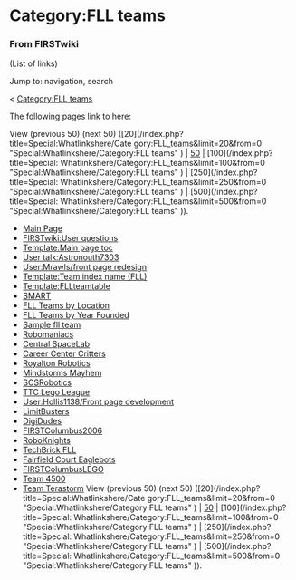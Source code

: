 # Category:FLL teams

### From FIRSTwiki

(List of links)

Jump to: navigation, search

&lt; [Category:FLL teams](/index.php?title=Category:FLL_teams&redirect=no
"Category:FLL teams" )  

The following pages link to here:

View (previous 50) (next 50) ([20](/index.php?title=Special:Whatlinkshere/Cate
gory:FLL_teams&limit=20&from=0 "Special:Whatlinkshere/Category:FLL teams" ) |
[50](/index.php?title=Special:Whatlinkshere/Category:FLL_teams&limit=50&from=0
"Special:Whatlinkshere/Category:FLL teams" ) | [100](/index.php?title=Special:
Whatlinkshere/Category:FLL_teams&limit=100&from=0
"Special:Whatlinkshere/Category:FLL teams" ) | [250](/index.php?title=Special:
Whatlinkshere/Category:FLL_teams&limit=250&from=0
"Special:Whatlinkshere/Category:FLL teams" ) | [500](/index.php?title=Special:
Whatlinkshere/Category:FLL_teams&limit=500&from=0
"Special:Whatlinkshere/Category:FLL teams" )).

  * [Main Page](/index.php/Main_Page "Main Page" )
  * [FIRSTwiki:User questions](/index.php/FIRSTwiki:User_questions "FIRSTwiki:User questions" )
  * [Template:Main page toc](/index.php/Template:Main_page_toc "Template:Main page toc" )
  * [User talk:Astronouth7303](/index.php/User_talk:Astronouth7303 "User talk:Astronouth7303" )
  * [User:Mrawls/front page redesign](/index.php/User:Mrawls/front_page_redesign "User:Mrawls/front page redesign" )
  * [Template:Team index name (FLL)](/index.php/Template:Team_index_name_%28FLL%29 "Template:Team index name \(FLL\)" )
  * [Template:FLLteamtable](/index.php/Template:FLLteamtable "Template:FLLteamtable" )
  * [SMART](/index.php/SMART "SMART" )
  * [FLL Teams by Location](/index.php/FLL_Teams_by_Location "FLL Teams by Location" )
  * [FLL Teams by Year Founded](/index.php/FLL_Teams_by_Year_Founded "FLL Teams by Year Founded" )
  * [Sample fll team](/index.php/Sample_fll_team "Sample fll team" )
  * [Robomaniacs](/index.php/Robomaniacs "Robomaniacs" )
  * [Central SpaceLab](/index.php/Central_SpaceLab "Central SpaceLab" )
  * [Career Center Critters](/index.php/Career_Center_Critters "Career Center Critters" )
  * [Royalton Robotics](/index.php/Royalton_Robotics "Royalton Robotics" )
  * [Mindstorms Mayhem](/index.php/Mindstorms_Mayhem "Mindstorms Mayhem" )
  * [SCSRobotics](/index.php/SCSRobotics "SCSRobotics" )
  * [TTC Lego League](/index.php/TTC_Lego_League "TTC Lego League" )
  * [User:Hollis1138/Front page development](/index.php/User:Hollis1138/Front_page_development "User:Hollis1138/Front page development" )
  * [LimitBusters](/index.php/LimitBusters "LimitBusters" )
  * [DigiDudes](/index.php/DigiDudes "DigiDudes" )
  * [FIRSTColumbus2006](/index.php/FIRSTColumbus2006 "FIRSTColumbus2006" )
  * [RoboKnights](/index.php/RoboKnights "RoboKnights" )
  * [TechBrick FLL](/index.php/TechBrick_FLL "TechBrick FLL" )
  * [Fairfield Court Eaglebots](/index.php/Fairfield_Court_Eaglebots "Fairfield Court Eaglebots" )
  * [FIRSTColumbusLEGO](/index.php/FIRSTColumbusLEGO "FIRSTColumbusLEGO" )
  * [Team 4500](/index.php/Team_4500 "Team 4500" )
  * [Team Terastorm](/index.php/Team_Terastorm "Team Terastorm" )
View (previous 50) (next 50) ([20](/index.php?title=Special:Whatlinkshere/Cate
gory:FLL_teams&limit=20&from=0 "Special:Whatlinkshere/Category:FLL teams" ) |
[50](/index.php?title=Special:Whatlinkshere/Category:FLL_teams&limit=50&from=0
"Special:Whatlinkshere/Category:FLL teams" ) | [100](/index.php?title=Special:
Whatlinkshere/Category:FLL_teams&limit=100&from=0
"Special:Whatlinkshere/Category:FLL teams" ) | [250](/index.php?title=Special:
Whatlinkshere/Category:FLL_teams&limit=250&from=0
"Special:Whatlinkshere/Category:FLL teams" ) | [500](/index.php?title=Special:
Whatlinkshere/Category:FLL_teams&limit=500&from=0
"Special:Whatlinkshere/Category:FLL teams" )).

